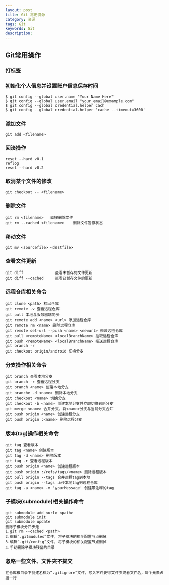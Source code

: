```yaml
---
layout: post
title: Git 常用资源
category: 资源
tags: Git
keywords: Git
description:
---
```


## Git常用操作

### 打标签

### 初始化个人信息并设置账户信息保存时间
    $ git config --global user.name "Your Name Here"
    $ git config --global user.email "your_email@example.com"
    $ git config --global credential.helper cach
    $ git config --global credential.helper 'cache --timeout=3600'

### 添加文件
    git add <filename>

### 回滚操作
    reset --hard v0.1
    reflog
    reset --hard v0.2

### 取消某个文件的修改
    git checkout -- <filename>

### 删除文件
    git rm <filename>   直接删除文件
    git rm --cached <filename>    删除文件暂存状态

### 移动文件
    git mv <sourcefile> <destfile>

### 查看文件更新
    git diff              查看未暂存的文件更新 
    git diff --cached     查看已暂存文件的更新 

### 远程仓库相关命令
    git clone <path> 检出仓库
    git remote -v 查看远程仓库
    git pull 本地与服务器端同步
    git remote add <name> <url> 添加远程仓库
    git remote rm <name> 删除远程仓库
    git remote set-url --push <name> <newurl> 修改远程仓库
    git pull <remoteName> <localBranchName> 拉取远程仓库
    git push <remoteName> <localBranchName> 推送远程仓库
    git branch -r
    git checkout origin/android 切换分支

### 分支操作相关命令
    git branch 查看本地分支
    git branch -r 查看远程分支
    git branch <name> 创建本地分支
    git branche -d <name> 删除本地分支
    git checkout <name> 切换分支
    git checkout -b <name> 创建本地分支并立即切换到新分支
    git merge <name> 合并分支，将<name>分支与当前分支合并
    git push origin <name> 创建远程分支
    git push origin :<name> 删除远程分支

### 版本(tag)操作相关命令
    git tag 查看版本
    git tag <name> 创建版本
    git tag -d <name> 删除版本
    git tag -r 查看远程版本
    git push origin <name> 创建远程版本
    git push origin :/refs/tags/<name> 删除远程版本
    git pull origin --tags 合并远程tag到本地
    git push origin --tags 上传本地tag到远程仓库
    git tag -a <name> -m 'yourMessage' 创建带注释的tag

### 子模块(submodule)相关操作命令
    git submodule add <url> <path>
    git submodule init
    git submodule update
    删除子模块分四步走
    1.git rm --cached <path>
    2.编辑“.gitmudules”文件，将子模块的相关配置节点删掉
    3.编辑“.git/config”文件，将子模块的相关配置节点删掉
    4.手动删除子模块残留的目录

### 忽略一些文件、文件夹不提交
    在仓库根目录下创建名称为“.gitignore”文件，写入不许要得文件夹或者文件名，每个元素占据一行
